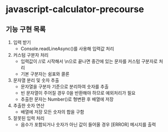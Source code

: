 # javascript-calculator-precourse

## 기능 구현 목록 
1. 입력 받기
    - Console.readLineAsync()를 사용해 입력값 처리
2. 커스텀 구분자 처리
    - 입력값이 //로 시작해서 \n으로 끝나면 중간에 있는 문자를 커스텀 구분자로 처리
    - 기본 구분자는 쉼표와 콜론
3. 문자열 분리 및 숫자 추출
    - 문자열을 구분자 기준으로 분리하여 숫자를 추출
    - 빈 문자열이 주어질 경우 0을 반환해야 하므로 예외처리가 필요
    - 추출한 문자는 Number()로 형변환 후 배열에 저장
4. 추출한 숫자 연산
    - 배열에 저장 모든 숫자의 합을 구함
5. 잘못된 입력 처리
    - 음수가 포함되거나 숫자가 아닌 값이 들어올 경우 [ERROR] 메시지를 출력